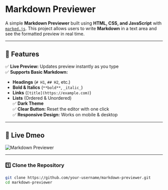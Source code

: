 # Markdown Previewer  

A simple **Markdown Previewer** built using **HTML, CSS, and JavaScript** with [`marked.js`](https://marked.js.org/). This project allows users to write **Markdown** in a text area and see the formatted preview in real time.  

---

## 🚀 Features  

✅ **Live Preview:** Updates preview instantly as you type  
✅ **Supports Basic Markdown:**  
   - **Headings** (`# H1`, `## H2`, etc.)  
   - **Bold & Italics** (`**bold**`, `_italic_`)  
   - **Links** (`[title](https://example.com)`)  
   - **Lists** (Ordered & Unordered)   
✅ **Dark Theme**  
✅ **Clear Button:** Reset the editor with one click  
✅ **Responsive Design:** Works on mobile & desktop  

---

## 🎨 Live Dmeo 

![Markdown Previewer]()  

---
 

### 1️⃣ Clone the Repository  
```sh
git clone https://github.com/your-username/markdown-previewer.git
cd markdown-previewer
